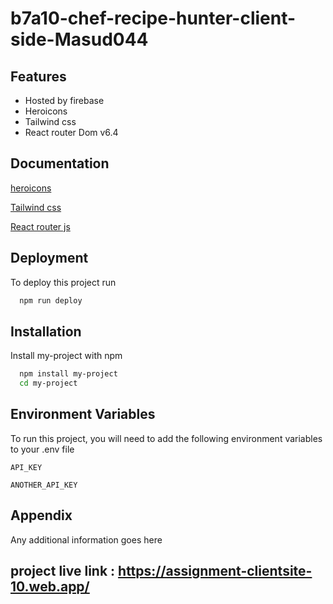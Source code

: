 ﻿# b7a10-chef-recipe-hunter-client-side-Masud044

## Features

- Hosted by firebase
- Heroicons
- Tailwind css
- React router Dom v6.4


## Documentation

[heroicons](https://heroicons.com/)

[Tailwind css](https://tailwindcss.com/)

[React router js](https://reactrouter.com/en/main)




## Deployment

To deploy this project run

```bash
  npm run deploy
```


## Installation

Install my-project with npm

```bash
  npm install my-project
  cd my-project
```
    
## Environment Variables

To run this project, you will need to add the following environment variables to your .env file

`API_KEY`

`ANOTHER_API_KEY`


## Appendix

Any additional information goes here


## project live link : https://assignment-clientsite-10.web.app/
